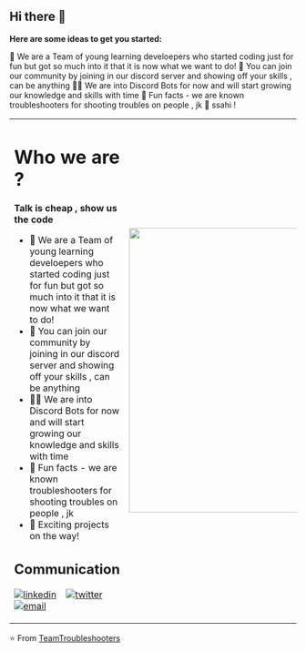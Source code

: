 ## Hi there 👋


**Here are some ideas to get you started:**

🙋 We are a Team of young learning develoepers who started coding just for fun but got so much into it that it is now what we want to do!
🌈 You can join our community by joining in our discord server and showing off your skills , can be anything
👩‍💻 We are into Discord Bots for now and will start growing our knowledge and skills with time
🍿 Fun facts - we are known troubleshooters for shooting troubles on people , jk 
🧙 ssahi !

<table>
  <tr>
    <td>
      <h1> Who we are ? </h1>
      <b> Talk is cheap , show us the code </> </b>
      <ul>
        
<li> 🙋 We are a Team of young learning develoepers who started coding just for fun but got so much into it that it is now what we want to do!
<li> 🌈 You can join our community by joining in our discord server and showing off your skills , can be anything
<li> 👩‍💻 We are into Discord Bots for now and will start growing our knowledge and skills with time
<li> 🍿 Fun facts - we are known troubleshooters for shooting troubles on people , jk 
<li> 🧙 Exciting projects on the way!
      </ul>  
     <h2> Communication </h2>
        <p float="left">
  
  [![linkedin](https://user-images.githubusercontent.com/25087769/87172072-530a5080-c2dc-11ea-8e2c-8ee4dbf3394b.png)](https://www.linkedin.com) &nbsp;&nbsp;
  [![twitter](https://user-images.githubusercontent.com/25087769/87172407-de83e180-c2dc-11ea-9479-a894758266c3.png)](https://www.twitter.com/) &nbsp;&nbsp;
  [![email](https://user-images.githubusercontent.com/25087769/87174308-a4680f00-c2df-11ea-90b0-5fa1fa76d2f1.png)](mailto:workwithyuvraj@gmail.com)
 
</p>
      </td>   
     <td>
      <img src="https://cdn.discordapp.com/attachments/846159829378793518/894411690395979786/Troubleshooters_1.png" width="500">
     </td>
   </tr>
</table>

⭐️ From [TeamTroubleshooters](https://github.com/teamtroubleshooters)
